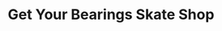 ---
title: "Get Your Bearings Skate Shop"
url: /seattle/get-your-bearings-skate-shop/
shop: sports
---